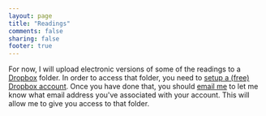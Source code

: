 ```yaml
---
layout: page
title: "Readings"
comments: false
sharing: false
footer: true
---
```


For now, I will upload electronic versions of some of the readings to a <a href="http://www.dropbox.com">Dropbox</a> folder. In order to access that folder, you need to <a href="http://db.tt/IreiS75o">setup a (free) Dropbox account</a>. Once you have done that, you should <a href="mailto:aperezca@usc.edu">email me</a> to let me know what email address you've associated with your account. This will allow me to give you access to that folder. 

